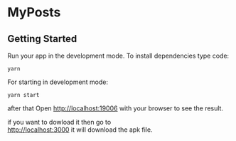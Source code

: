 # **MyPosts**

## Getting Started

Run your app in the development mode.
To install dependencies type code:

```
yarn
```

For starting in development mode:

```
yarn start
```

after that
Open [http://localhost:19006](http://localhost:19006) with your browser to see the result.

if you want to dowload it then go to <br>
[http://localhost:3000](http://localhost:3000) it will download the apk file.
